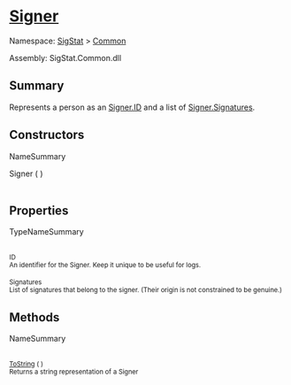 # [Signer](./Signer.md)

Namespace: [SigStat]() > [Common](./README.md)

Assembly: SigStat.Common.dll

## Summary
Represents a person as an [Signer.ID](https://github.com/hargitomi97/sigstat/blob/master/docs/md/SigStat/Common/Signer.md) and a list of [Signer.Signatures](https://github.com/hargitomi97/sigstat/blob/master/docs/md/SigStat/Common/Signer.md).

## Constructors

NameSummary

Signer (  )<br><sub></sub><br>


## Properties

TypeNameSummary

<br><sub>ID</sub><br><sub>An identifier for the Signer. Keep it unique to be useful for logs.</sub><br>
<br><sub>Signatures</sub><br><sub>List of signatures that belong to the signer.  (Their origin is not constrained to be genuine.)</sub><br>


## Methods

NameSummary

<br><sub>[ToString](./Methods/Signer-100663452.md) (  )</sub><br><sub>Returns a string representation of a Signer</sub><br>


